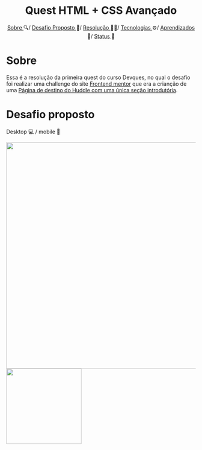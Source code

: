 <h1 align="center"> Quest HTML + CSS Avançado </h1>

<p align="center">
  <a href="#sobre"> Sobre </a> 🔍/
  <a href="#desafio-Proposto"> Desafio Proposto </a> 🎯/
  <a href="#resolução"> Resolução </a> 🧑‍💻/
  <a href="#tecnologias"> Tecnologias </a> ⚙️/
  <a href="#aprendizados"> Aprendizados </a> 📖/
  <a href="#status"> Status </a> 🚧
</p>

# Sobre
Essa é a resolução da primeira quest do curso Devques, no qual o desafio foi realizar uma challenge do site [Frontend mentor](https://www.frontendmentor.io/home) que era a crianção de uma [Página de destino do Huddle com uma única seção introdutória](https://www.frontendmentor.io/challenges/huddle-landing-page-with-a-single-introductory-section-B_2Wvxgi0).

# Desafio proposto
Desktop 💻 / mobile 📱

<div>
  <img src="https://github.com/GuiFelSS/Quest-HTML-CSS-Avancado/assets/134904198/2b353120-63b2-44fa-ac3c-36edf64b8948" width="600px" />
   <img src="https://github.com/GuiFelSS/Quest-HTML-CSS-Avancado/assets/134904198/db70fdc1-a0a3-41a6-8129-a4340b355b42" width="200px" />
</div>
